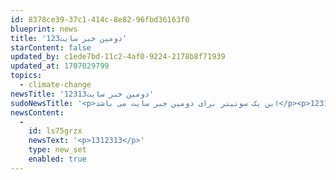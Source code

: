 ```yaml
---
id: 8378ce39-37c1-414c-8e82-96fbd36163f0
blueprint: news
title: 'دومین خبر سایت123'
starContent: false
updated_by: c1ede7bd-11c2-4af0-9224-2178b8f71939
updated_at: 1707029799
topics:
  - climate-change
newsTitle: 'دومین خبر سایت12313'
sudoNewsTitle: '<p>این یک سوتیتر برای دومین خبر سایت می باشد</p><p>123123</p>'
newsContent:
  -
    id: ls75grzx
    newsText: '<p>1312313</p>'
    type: new_set
    enabled: true
---
```

